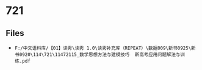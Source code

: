 # 721

## Files

- `F:/中文语料库/【01】读秀\读秀 1.0\读秀补充库（REPEAT）\数据009\新书0925\新书0920\114\721\11472115_数学思想方法与建模技巧  新高考应用问题解法与训练.pdf`
